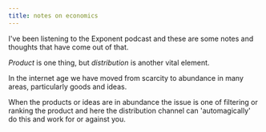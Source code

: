 ```yaml
---
title: notes on economics
---
```

I've been listening to the Exponent podcast and these are some notes and thoughts that have
come out of that.

*Product* is one thing, but *distribution* is another vital element.

In the internet age we have moved from scarcity to abundance in many areas, particularly goods and ideas.

When the products or ideas are in abundance the issue is one of filtering or ranking the product and here
the distribution channel can 'automagically' do this and work for or against you.
